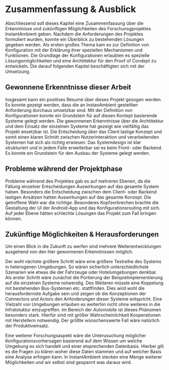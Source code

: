 # Zusammenfassung & Ausblick
Abschliessend soll dieses Kapitel eine Zusammenfassung über die Erkenntnisse und zukünftigen Möglichkeiten des Forschunsgprojektes InstantAmbient geben. 
Nachdem die Anforderungen des Projektes formuliert wurden, konnte ein Überblick zu bestehenden Lösungen gegeben werden. Als ersten großes Thema kam es zur Definition von Konfiguration mit der Erklärung ihrer speziellen Mechanismen und Funktionen. Die Grundlage der Kunfigurationen erlaubten es spezielle Lösungsmöglichkeiten und eine Archtitektur für den Proof of Condept zu entwickeln. Die darauf folgenden Kapitel beschäftigten sich mit der Umsetzung.

## Gewonnene Erkenntnisse dieser Arbeit
Insgesamt kann ein positives Résumé über dieses Projekt gezogen werden. Es konnte gezeigt werden, dass die an InstanAmbient gestellten Anforderung durchaus umsetzbar sind. Mit der Definition von Konfigurationen konnte ein Grundstein für auf diesen Kontept basierende Systeme gelegt werden. Die gewonnenen Erkenntnisse über die Archtitektur und dem Einsatz der einzelnen Systeme hat gezeigt wie vielfältig das Projekt ensetzbar ist. Die Entscheidung über das Client lastige Konzept und somit einen klaren Schnitt zwischen Nutzerinteraktion und verarbeitenden Systemen hat sich als richtig erwiesen. Das Systemdesign ist klar strukturiert und in jedem Falle erweiterbar sei es beim Front- oder Backend. Es konnte ein Grundstein für den Ausbau der Systeme gelegt werden.

## Probleme während der Projektphase
Probleme während des Projektes gab es auf mehreren Ebenen, da die Fällung einzelner Entscheidungen Auswirkungen auf das gesamte System haben. Besonders die Entscheidung zwischen dem Client- oder Backend lastigen Ansätzen hatten Auswirkungen auf das gesamte Konzept. Die getroffene Wahl war die richtige. Besonderes Kopfzerbrechen brachte die Gestaltung der UI der Android-App und das Konfigurationsrouting mit sich. Auf jeder Ebene hätten schlechte Lösungen das Projekt zum Fall bringen können. 

## Zukünftige Möglichkeiten & Herausforderungen
Um einen Blick in die Zukunft zu werfen sind mehrere Weiterentwicklungen ausgehend von den hier gewonnenen Erkenntnissen möglich. 

Der wohl nächste größere Schritt wäre eine größere Testreihe des Systems in heterogenen Umgebungen. So wären sicherlich unterschiedlichste Szenarien wie etwas die der Fahrzeuge oder Hotelumgebungen denkbar. Als erster Schritt wäre zunächst die Portierung der Beispielimplementierung auf die einzelnen Systeme notwendig. Des Weiteren müsste eine Koppelung mit bestehenden Bus-Systemen etc. stattfinden. Dies wird wohl die herausfordernste Aufgabe sein und zeigen ob die Konzeptionen der Connectors und Actors den Anforderungen dieser Systeme entspricht. Eine Vielzahl von Umgebungen erlauben es weiterhin nicht ohne weiteres in die Infratstuktur einzugreiffen. Im Bereich der Automobile ist dieses Phänomen besonders stark. Hierfür sind mit größer Wahrscheinlichkeit Kooperationen mit Herstellern notwendig. Der größte wünschenswerte Fall wäre natürlich der Produktiveinsatz. 

Eine weiterer Forschungsaspekt wäre die Unterusuchung möglicher Konfigurationsvorhersagen basierend auf dem Wissen um welche Umgebung es sich handelt und einer etsprechenden Datenbasis. Hierbei gilt es die Fragen zu klären woher diese Daten stammen und auf welcher Basis eine Analyse erfolgen kann. In InstantAmbient stecken eine Menge weiterer Möglichkeiten und wir selbst sind gespannt was daraus wird. 
